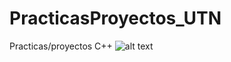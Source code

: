 # PracticasProyectos_UTN
Practicas/proyectos C++
![alt text](https://raw.githubusercontent.com/nicoamaciel/PracticasProyectos_UTN/main/EstadoAcademico/EstadoAcademico.png)
